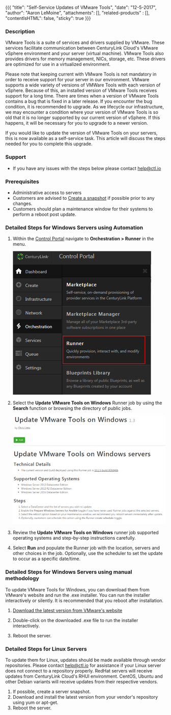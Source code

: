 {{{
  "title": "Self-Service Updates of VMware Tools",
  "date": "12-5-2017",
  "author": "Aaron LeMoine",
  "attachments": [],
  "related-products" : [],
  "contentIsHTML": false,
  "sticky": true
}}}


### Description

VMware Tools is a suite of services and drivers supplied by VMware.  These services facilitate communication between CenturyLink Cloud's VMware vSphere environment and your server (virtual machine).  VMware Tools also provides drivers for memory management, NICs, storage, etc.  These drivers are optimized for use in a virtualized environment.  

Please note that keeping current with VMware Tools is not mandatory in order to receive support for your server in our environment.  VMware supports a wide variety of versions of VMWare Tools with each version of vSphere.  Because of this, an installed version of VMware Tools receives support for a long time.  There are times when a version of VMware Tools contains a bug that is fixed in a later release.  If you encounter the bug condition, it is recommended to upgrade.  As we lifecycle our infrastructure, we may encounter a condition where your version of VMware Tools is so old that it is no longer supported by our current version of vSphere.  If this happens, it will be necessary for you to upgrade to a newer version.

If you would like to update the version of VMware Tools on your servers, this is now available as a self-service task.  This article will discuss the steps needed for you to complete this upgrade.

### Support
* If you have any issues with the steps below please contact help@ctl.io

### Prerequisites
* Administrative access to servers
* Customers are advised to [Create a snapshot](creating-and-managing-server-snapshots.md) if possible prior to any changes.
* Customers should plan a maintenance window for their systems to perform a reboot post update.

### Detailed Steps for Windows Servers using Automation

1. Within the [Control Portal](https://control.ctl.io/) navigate to **Orchestration > Runner** in the menu.

    ![Runner menu in portal](../images/Self-Service-Updates-of-VMware-Tools-01.png)

2. Select the **Update VMware Tools on Windows** Runner job by using the **Search** function or browsing the directory of public jobs.

    ![vmware tools runner job](../images/Self-Service-Updates-of-VMware-Tools-02.png)


3. Review the **Update VMware Tools on Windows** runner job supported operating systems and step-by-step instructions carefully.

4. Select **Run** and populate the Runner job with the location, servers and other choices in the job. Optionally, use the scheduler to set the update to occur as a specific date/time.

### Detailed Steps for Windows Servers using manual methodology
To update VMware Tools for Windows, you can download them from VMware's website and run the .exe installer. You can run the installer interactively or silently. It is recommended that you reboot after installation.

1. [Download the latest version from VMware's website](https://packages.vmware.com/tools/releases/latest/windows/x64/index.html)

2. Double-click on the downloaded .exe file to run the installer interactively.

3. Reboot the server.

### Detailed Steps for Linux Servers

To update them for Linux, updates should be made available through vendor repositories.  Please contact help@ctl.io for assistance if your Linux server does not connect to a repository properly.  RedHat servers will receive updates from CenturyLink Cloud's RHUI environment.  CentOS, Ubuntu and other Debian variants will receive updates from their respective vendors.

1. If possible, create a server snapshot.
2. Download and install the latest version from your vendor's repository using yum or apt-get.
3. Reboot the server.
